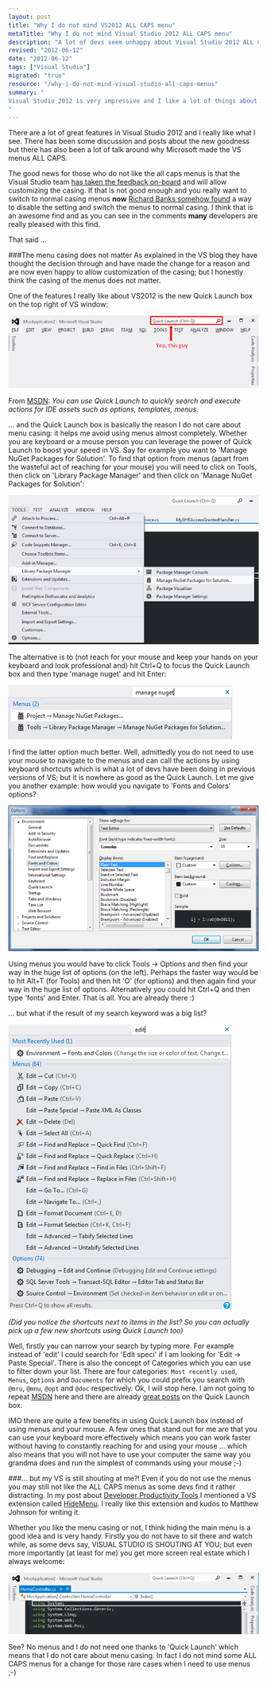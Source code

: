 ```yaml
--- 
layout: post
title: "Why I do not mind VS2012 ALL CAPS menu"
metaTitle: "Why I do not mind Visual Studio 2012 ALL CAPS menu"
description: "A lot of devs seem unhappy about Visual Studio 2012 ALL CAPS menu; but I do not mind them and I think you should not either"
revised: "2012-06-12"
date: "2012-06-12"
tags: ["Visual Studio"]
migrated: "true"
resource: "/why-i-do-not-mind-visual-studio-all-caps-menus"
summary: "
Visual Studio 2012 is very impressive and I like a lot of things about it. It has quite a lot of useful features and yet the ALL CAPS menus seem to be the most popular topic and a lot of devs seem unhappy about it; but I do not mind all caps menus. In fact I do not even notice it.
"
---
```

There are a lot of great features in Visual Studio 2012 and I really like what I see. There has been some discussion and posts about the new goodness but there has also been a lot of talk around why Microsoft made the VS menus ALL CAPS. 

The good news for those who do not like the all caps menus is that the Visual Studio team [has taken the feedback on-board][1] and will allow customizing the casing. If that is not good enough and you really want to switch to normal casing menus **now** [Richard Banks somehow found][2] a way to disable the setting and switch the menus to normal casing. I think that is an awesome find and as you can see in the comments **many** developers are really pleased with this find.

That said ...

###The menu casing does not matter
As explained in the VS blog they have thought the decision through and have made the change for a reason and are now even happy to allow customization of the casing; but I honestly think the casing of the menus does not matter.

One of the features I really like about VS2012 is the new Quick Launch box on the top right of VS window:

![Quick Launch box][3]

From [MSDN][4]: *You can use Quick Launch to quickly search and execute actions for IDE assets such as options, templates, menus.*

... and the Quick Launch box is basically the reason I do not care about menu casing: it helps me avoid using menus almost completely. Whether you are keyboard or a mouse person you can leverage the power of Quick Launch to boost your speed in VS. Say for example you want to 'Manage NuGet Packages for Solution'. To find that option from menus (apart from the wasteful act of reaching for your mouse) you will need to click on Tools, then click on 'Library Package Manager' and then click on 'Manage NuGet Packages for Solution':

![Navigating using menus][5]

The alternative is to (not reach for your mouse and keep your hands on your keyboard and look professional and) hit Ctrl+Q to focus the Quick Launch box and then type 'manage nuget' and hit Enter:

![Using Quick Launch][6]

I find the latter option much better. Well, admittedly you do not need to use your mouse to navigate to the menus and can call the actions by using keyboard shortcuts which is what a lot of devs have been doing in previous versions of VS; but it is nowhere as good as the Quick Launch. Let me give you another example: how would you navigate to 'Fonts and Colors' options?

![Fonts and Colors options][7]

Using menus you would have to click Tools -> Options and then find your way in the huge list of options (on the left). Perhaps the faster way would be to hit Alt+T (for Tools) and then hit 'O' (for options) and then again find your way in the huge list of options. Alternatively you could hit Ctrl+Q and then type 'fonts' and Enter. That is all. You are already there :)

... but what if the result of my search keyword was a big list?

![Big search result][8]

*(Did you notice the shortcuts next to items in the list? So you can actually pick up a few new shortcuts using Quick Launch too)*

Well, firstly you can narrow your search by typing more. For example instead of 'edit' I could search for 'Edit speci' if I am looking for 'Edit -> Paste Special'. There is also the concept of Categories which you can use to filter down your list. There are four categories: `Most recently used`, `Menus`, `Options` and `Documents` for which you could prefix you search with `@mru`, `@mnu`, `@opt` and `@doc` respectively. Ok, I will stop here. I am not going to repeat [MSDN][9] here and there are already [great posts][10] on the Quick Launch box.

IMO there are quite a few benefits in using Quick Launch box instead of using menus and your mouse. A few ones that stand out for me are that you can use your keyboard more effectively which means you can work faster without having to constantly reaching for and using your mouse ... which also means that you will not have to use your computer the same way you grandma does and run the simplest of commands using your mouse ;-)

###... but my VS is still shouting at me?!
Even if you do not use the menus you may still not like the ALL CAPS menus as some devs find it rather distracting. In my post about [Developer Productivity Tools][11] I mentioned a VS extension called [HideMenu][12]. I really like this extension and kudos to Matthew Johnson for writing it. 

Whether you like the menu casing or not, I think hiding the main menu is a good idea and is very handy. Firstly you do not have to sit there and watch while, as some devs say, VISUAL STUDIO IS SHOUTING AT YOU; but even more importantly (at least for me) you get more screen real estate which I always welcome:

![No menus][13]

See? No menus and I do not need one thanks to 'Quick Launch' which means that I do not care about menu casing. In fact I do not mind some ALL CAPS menus for a change for those rare cases when I need to use menus ;-)


  [1]: http://blogs.msdn.com/b/visualstudio/archive/2012/06/05/a-design-with-all-caps.aspx
  [2]: http://www.richard-banks.org/2012/06/how-to-prevent-visual-studio-2012-all.html
  [3]: /get/BlogPictures/vs2012-all-caps/VS2012-quick-launch.png
  [4]: http://msdn.microsoft.com/en-us/library/hh417697(v=vs.110).aspx
  [5]: /get/BlogPictures/vs2012-all-caps/navigating-using-menus.png
  [6]: /get/BlogPictures/vs2012-all-caps/using-quick-launch.png
  [7]: /get/BlogPictures/vs2012-all-caps/fonts-and-colors.png
  [8]: /get/BlogPictures/vs2012-all-caps/big-result-set.png
  [9]: http://msdn.microsoft.com/en-us/library/hh417697(v=vs.110).aspx
  [10]: http://blogs.msdn.com/b/visualstudio/archive/2011/09/27/visual-studio-11-developer-preview-quick-launch.aspx
  [11]: /developer-productivity-tools-and-visual-studio-extensions
  [12]: http://visualstudiogallery.msdn.microsoft.com/bdbcffca-32a6-4034-8e89-c31b86ad4813
  [13]: /get/BlogPictures/vs2012-all-caps/no-menus.png